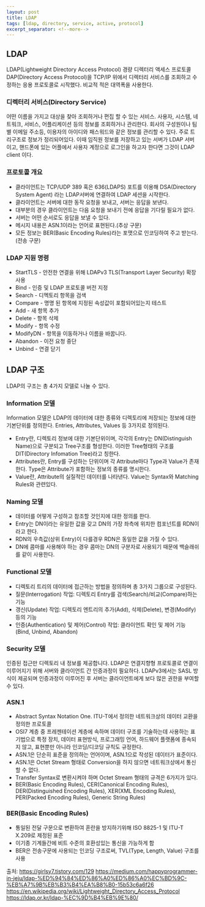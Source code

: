 ```yaml
---
layout: post
title: LDAP
tags: [ldap, directory, service, active, protocol]
excerpt_separator: <!--more-->
---
```



## LDAP
  LDAP(Lightweight Directory Access Protocol) 경량 디렉터리 액세스 프로토콜
  DAP(Directory Access Protocol)을 TCP/IP 위에서 디렉터리 서비스를 조회하고 수정하는 응용 프로토콜로 시작했다. 비교적 적은 대역폭을 사용한다.
    
### 디렉터리 서비스(Directory Service)
  어떤 이름을 가지고 대상을 찾아 조회하거나 편집 할 수 있는 서비스. 사용자, 시스템, 네트워크, 서비스, 어플리케이션 등의 정보를 조회하거나 관리한다. 회사의 구성원이나 팀별 이메일 주소등, 이용자의 아이디와 패스워드와 같은 정보를 관리할 수 있다. 주로 트리구조로 정보가 정리되어있다. 이때 임직원 정보를 저장하고 있는 서버가 LDAP 서버이고, 핸드폰에 있는 어플에서 사용자 계정으로 로그인을 하고자 한다면 그것이 LDAP client 이다.
  
### 프로토콜 개요
  - 클라이언트는 TCP/UDP 389 혹은 636(LDAPS) 포트를 이용해 DSA(Directory System Agent) 라는 LDAP서버에 연결하여 LDAP 세션을 시작한다.
  - 클라이언트는 서버에 대한 동작 요청을 보내고, 서버는 응답을 보낸다.
  - 대부분의 경우 클라이언트는 다음 요청을 보내기 전에 응답을 기다릴 필요가 없다.
  - 서버는 어떤 순서로도 응답을 보낼 수 있다.
  - 메시지 내용은 ASN.1이라는 언어로 표현된다.(추상 구문)
  - 모든 정보는 BER(Basic Encoding Rules)라는 포맷으로 인코딩하여 주고 받는다.(전송 구문)
  
### LDAP 지원 명령
  - StartTLS - 안전한 연결을 위해 LDAPv3 TLS(Transport Layer Security) 확장 사용
  - Bind - 인증 및 LDAP 프로토콜 버전 지정
  - Search - 디멕토리 항목을 검색
  - Compare - 명명 된 항목에 지정된 속성값이 포함되어있는지 테스트
  - Add - 새 항목 추가
  - Delete - 항목 삭제
  - Modify - 항목 수정
  - ModifyDN - 항목을 이동하거나 이름을 바꿉니다.
  - Abandon - 이전 요청 중단
  - Unbind - 연결 닫기
  
## LDAP 구조
  LDAP의 구조는 총 4가지 모델로 나눌 수 있다.
  
### Information 모델
  Information 모델은 LDAP의 데이터에 대한 종류와 디렉토리에 저장되는 정보에 대한 기본단위를 정의한다. Entries, Attributes, Values 등 3가지로 정의된다.
  - Entry란, 디렉토리 정보에 대한 기본단위이며, 각각의 Entry는 DN(Distinguish Name)으로 구분되고 Tree구조를 형성한다. 이러한 Tree형태의 구조를 DIT(Directory Infomation Tree)라고 칭한다.
  - Attributes란, Entry를 구성하는 단위이며 각 Attribute마다 Type과 Value가 존재한다. Type은 Attribute가 포함하는 정보의 종류를 명시한다.
  - Value란, Attribute의 실질적인 데이터를 나타낸다. Value는 Syntax와 Matching Rules와 관련있다.
  
### Naming 모델
  - 데이터를 어떻게 구성하고 참조할 것인지에 대한 정의를 한다.
  - Entry는 DN이라는 유일한 값을 갖고 DN의 가장 좌측에 위치한 컴포넌트를 RDN이라고 한다.
  - RDN의 우측값(상위 Entry)이 다를경우 RDN은 동일한 값을 가질 수 있다.
  - DN에 콤마를 사용해야 하는 경우 콤마는 DN의 구분자로 사용되기 때문에 백슬래쉬를 같이 사용한다.
  
### Functional 모델
  - 디렉토리 트리의 데이터에 접근하는 방법을 정의하며 총 3가지 그룹으로 구성된다.
  - 질문(Interrogation) 작업: 디렉토리 Entry를 검색(Search)/비교(Compare)하는 기능
  - 갱신(Update) 작업: 디렉토리 엔트리의 추가(Add), 삭제(Delete), 변경(Modify) 등의 기능
  - 인증(Authentication) 및 제어(Control) 작업: 클라이언트 확인 및 제어 기능(Bind, Unbind, Abandon)
  
### Security 모델
  인증된 접근만 디렉토리 내 정보를 제공합니다. LDAP은 연결지향형 프로토콜로 연결이 이루어지기 위해 서버와 클라이언트 간 인증과정이 필요하다. LDAPv3에서는 SASL 방식이 제공되며 인증과정이 이루어진 후 서버는 클라이언트에게 보다 많은 권한을 부여할 수 있다.
 
 
 
 
### ASN.1 
  - Abstract Syntax Notation One. ITU-T에서 정의한 네트워크상의 데이터 교환을 정의한 프로토콜
  - OSI7 계층 중 프레젠테이션 계층에 속하며 데이터 구조를 기술하는데 사용하는 표기법으로 특정 장치, 데이터 표현방식, 프로그래밍 언어, 하드웨어 플랫폼에 종속되지 않고, 표현뿐만 아니라 인코딩/디코딩 규칙도 규정한다.
  - ASN.1은 단순히 표준을 정의하는 언어이며, ASN.1으로 작성된 데이터가 표준이다.
  - ASN.1은 Octet Stream 형태로 Conversion을 하지 않으면 네트워크상에서 통신할 수 없다.
  - Transfer Syntax로 변환시켜야 하며 Octet Stream 형태의 규격은 6가지가 있다.
  - BER(Basic Encoding Rules), CER(Canonical Encoding Rules), DER(Distinguished Encoding Rules), XER(XML Encoding Rules), PER(Packed Encoding Rules), Generic String Rules)
  
### BER(Basic Encoding Rules)
  - 통일된 전달 구문으로 변환하여 혼란을 방지하기위해 ISO 8825-1 및 ITU-T X.209로 제정된 표준
  - 이기종 기계들간에 비트 수준의 호환성있는 통신을 가능하게 함
  - BER은 전송구문에 사용되는 인코딩 구조로써, TVL(Type, Length, Value) 구조를 사용
    
  
  출처: https://girlsy7.tistory.com/129
  https://medium.com/happyprogrammer-in-jeju/ldap-%ED%94%84%ED%86%A0%ED%86%A0%EC%BD%9C-%EB%A7%9B%EB%B3%B4%EA%B8%B0-15b53c6a6f26
  https://en.wikipedia.org/wiki/Lightweight_Directory_Access_Protocol
  https://ldap.or.kr/ldap-%EC%9D%B4%EB%9E%80/
  
